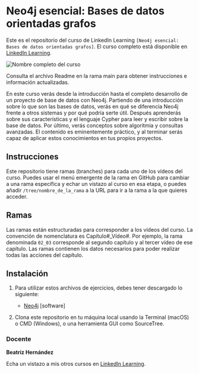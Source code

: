 # Neo4j esencial: Bases de datos orientadas grafos

Este es el repositorio del curso de LinkedIn Learning `[Neo4j esencial: Bases de datos orientadas grafos]`. El curso completo está disponible en [LinkedIn Learning][lil-course-url].

![Nombre completo del curso][lil-thumbnail-url]

Consulta el archivo Readme en la rama main para obtener instrucciones e información actualizadas.

En este curso verás desde la introducción hasta el completo desarrollo de un proyecto de base de datos con Neo4j. Partiendo de una introducción sobre lo que son las bases de datos, verás en qué se diferencia Neo4j frente a otros sistemas y por qué podría serte útil. Después aprenderás sobre sus características y el lenguaje Cypher para leer y escribir sobre la base de datos. Por último, verás conceptos sobre algoritmia y consultas avanzadas. El contenido es eminentemente práctico, y al terminar serás capaz de aplicar estos conocimientos en tus propios proyectos. 

## Instrucciones

Este repositorio tiene ramas (branches) para cada uno de los vídeos del curso. Puedes usar el menú emergente de la rama en GitHub para cambiar a una rama específica y echar un vistazo al curso en esa etapa, o puedes añadir `/tree/nombre_de_la_rama` a la URL para ir a la rama a la que quieres acceder.

## Ramas

Las ramas están estructuradas para corresponder a los vídeos del curso. La convención de nomenclatura es Capítulo#_Vídeo#. Por ejemplo, la rama denominada `02_03` corresponde al segundo capítulo y al tercer vídeo de ese capítulo. Las ramas contienen los datos necesarios para poder realizar todas las acciones del capítulo.

## Instalación

1. Para utilizar estos archivos de ejercicios, debes tener descargado lo siguiente:
   - [Neo4j](https://neo4j.com/download/) [software]

2. Clona este repositorio en tu máquina local usando la Terminal (macOS) o CMD (Windows), o una herramienta GUI como SourceTree.


### Docente

**Beatriz Hernández**

Echa un vistazo a mis otros cursos en [LinkedIn Learning](https://www.linkedin.com/learning/instructors/bea-hernandez).

[0]: # (Replace these placeholder URLs with actual course URLs)
[lil-course-url]: https://www.linkedin.com/learning/building-a-graphql-project-with-react-js
[lil-thumbnail-url]: https://cdn.lynda.com/course/2875095/2875095-1615224395432-16x9.jpg

[1]: # (End of ES-Instruction ###############################################################################################)
	
